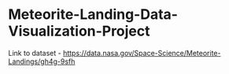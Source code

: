# Meteorite-Landing-Data-Visualization-Project
Link to dataset - https://data.nasa.gov/Space-Science/Meteorite-Landings/gh4g-9sfh
